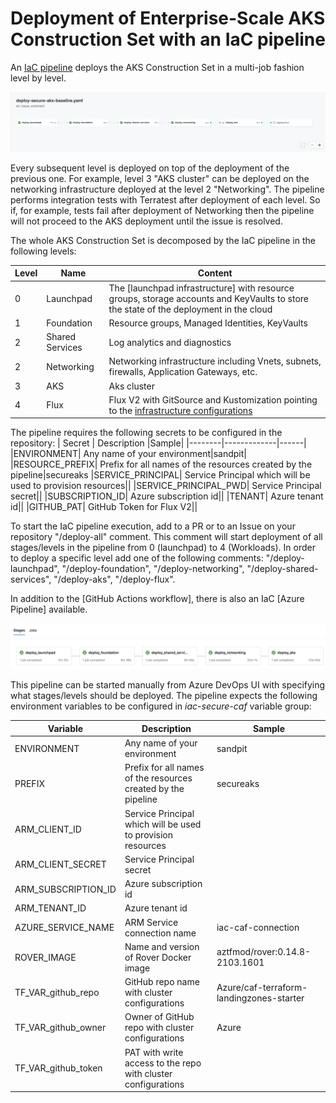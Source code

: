 # Deployment of Enterprise-Scale AKS Construction Set with an IaC pipeline

An [IaC pipeline](.github/workflows/deploy-secure-aks-baseline.yaml) deploys the AKS Construction Set in a multi-job fashion level by level.  

![iac-gh-pipeline](pictures/iac-gh-pipeline.png)

Every subsequent level is deployed on top of the deployment of the previous one. For example, level 3 "AKS cluster" can be deployed on the networking infrastructure deployed at the level 2 "Networking". The pipeline performs integration tests with Terratest after deployment of each level. So if, for example, tests fail after deployment of Networking then the pipeline will not proceed to the AKS deployment until the issue is resolved.    

The whole AKS Construction Set is decomposed by the IaC pipeline in the following levels:

| Level | Name | Content|
|-------|------|--------|
|    0  | Launchpad | The [launchpad infrastructure] with resource groups, storage accounts and KeyVaults to store the state of the deployment in the cloud
|    1  | Foundation | Resource groups, Managed Identities, KeyVaults|
|    2  | Shared Services | Log analytics and diagnostics|
|    2  | Networking | Networking infrastructure including Vnets, subnets, firewalls, Application Gateways, etc.
|    3  | AKS | Aks cluster | 
|    4  | Flux | Flux V2 with GitSource and Kustomization pointing to the [infrastructure configurations](./cluster-baseline-settings) | 


The pipeline requires the following secrets to be configured in the repository:
| Secret | Description |Sample|
|--------|-------------|------|
|ENVIRONMENT| Any name of your environment|sandpit|
|RESOURCE_PREFIX| Prefix for all names of the resources created by the pipeline|secureaks
|SERVICE_PRINCIPAL| Service Principal which will be used to provision resources||
|SERVICE_PRINCIPAL_PWD| Service Principal secret||
|SUBSCRIPTION_ID| Azure subscription id||
|TENANT| Azure tenant id||
|GITHUB_PAT| GitHub Token for Flux V2|| 


To start the IaC pipeline execution, add to a PR or to an Issue on your repository "/deploy-all" comment. This comment will start deployment of all stages/levels in the pipeline from 0 (launchpad) to 4 (Workloads). 
In order to deploy a specific level add one of the following comments: "/deploy-launchpad", "/deploy-foundation", "/deploy-networking", "/deploy-shared-services", "/deploy-aks", "/deploy-flux".

In addition to the [GitHub Actions workflow], there is also an IaC [Azure Pipeline] available.

![iac-azdo-pipeline](pictures/iac-azdo-pipeline.png)

This pipeline can be started manually from Azure DevOps UI with specifying what stages/levels should be deployed. The pipeline expects the following environment variables to be configured in *iac-secure-caf* variable group:

| Variable | Description |Sample|
|--------|-------------|------|
|ENVIRONMENT| Any name of your environment|sandpit|
|PREFIX| Prefix for all names of the resources created by the pipeline|secureaks
|ARM_CLIENT_ID| Service Principal which will be used to provision resources||
|ARM_CLIENT_SECRET| Service Principal secret||
|ARM_SUBSCRIPTION_ID| Azure subscription id||
|ARM_TENANT_ID| Azure tenant id||
|AZURE_SERVICE_NAME| ARM Service connection name|iac-caf-connection|
|ROVER_IMAGE| Name and version of Rover Docker image|aztfmod/rover:0.14.8-2103.1601|
|TF_VAR_github_repo| GitHub repo name with cluster configurations |Azure/caf-terraform-landingzones-starter|
|TF_VAR_github_owner| Owner of GitHub repo with cluster configurations |Azure|
|TF_VAR_github_token| PAT with write access to the repo with cluster configurations  ||  

